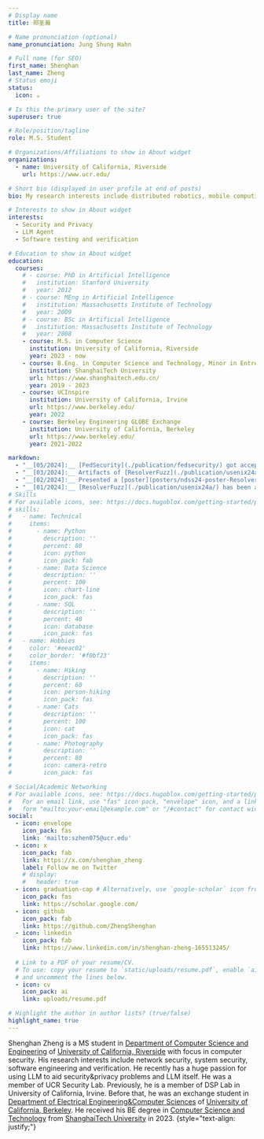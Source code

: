 ```yaml
---
# Display name
title: 郑圣瀚

# Name pronunciation (optional)
name_pronunciation: Jung Shung Hahn

# Full name (for SEO)
first_name: Shenghan 
last_name: Zheng
# Status emoji
status:
  icon: ☕️

# Is this the primary user of the site?
superuser: true

# Role/position/tagline
role: M.S. Student

# Organizations/Affiliations to show in About widget
organizations:
  - name: University of California, Riverside
    url: https://www.ucr.edu/

# Short bio (displayed in user profile at end of posts)
bio: My research interests include distributed robotics, mobile computing and programmable matter.

# Interests to show in About widget
interests:
  - Security and Privacy
  - LLM Agent
  - Software testing and verification

# Education to show in About widget
education:
  courses:
    # - course: PhD in Artificial Intelligence
    #   institution: Stanford University
    #   year: 2012
    # - course: MEng in Artificial Intelligence
    #   institution: Massachusetts Institute of Technology
    #   year: 2009
    # - course: BSc in Artificial Intelligence
    #   institution: Massachusetts Institute of Technology
    #   year: 2008
    - course: M.S. in Computer Science
      institution: University of California, Riverside
      year: 2023 - now
    - course: B.Eng. in Computer Science and Technology, Minor in Entrepreneurship and Management
      institution: ShanghaiTech University
      url: https://www.shanghaitech.edu.cn/
      year: 2019 - 2023
    - course: UCInspire
      institution: University of California, Irvine
      url: https://www.berkeley.edu/
      year: 2022
    - course: Berkeley Engineering GLOBE Exchange
      institution: University of California, Berkeley
      url: https://www.berkeley.edu/
      year: 2021-2022

markdown:
  - "__[05/2024]:__ [FedSecurity](./publication/fedsecurity/) got accepted by [KDD'24](https://kdd2024.kdd.org/applied-data-science-ads-track-call-for-papers/). Big congrats, Shanshan!"
  - "__[03/2024]:__ Artifacts of [ResolverFuzz](./publication/usenix24a/) has been released on [GitHub](https://github.com/ResolverFuzz/ResolverFuzz)."
  - "__[02/2024]:__ Presented a [poster](posters/ndss24-poster-ResolverFuzz.pdf) of [ResolverFuzz](./publication/usenix24a/) in [NDSS 2024](https://www.ndss-symposium.org/ndss2024/). Qifan has also presented [SLMIA-SR](https://www.ndss-symposium.org/ndss-paper/slmia-sr-speaker-level-membership-inference-attacks-against-speaker-recognition-systems/) on behalf of [Guangke Chen](https://guangkechen.site/) from [ShanghaiTech](https://www.shanghaitech.edu.cn/)."
  - "__[01/2024]:__ [ResolverFuzz](./publication/usenix24a/) has been accepted by [OARC 42](https://indico.dns-oarc.net/event/48/contributions/1037/). See you in Charlotte, NC on Feb 8-9! Slides are available [here](https://indico.dns-oarc.net/event/48/contributions/1037/attachments/1000/1913/ResolverFuzz-OARC42-zhang.pdf). Video recording is available on [YouTube](https://youtu.be/YdW1aMtCbbE?si=Pu9Y5f56Gz8TId_i) and [Bilibili](https://www.bilibili.com/video/BV16v421y7XS)." 
# Skills
# For available icons, see: https://docs.hugoblox.com/getting-started/page-builder/#icons
# skills:
#   - name: Technical
#     items:
#       - name: Python
#         description: ''
#         percent: 80
#         icon: python
#         icon_pack: fab
#       - name: Data Science
#         description: ''
#         percent: 100
#         icon: chart-line
#         icon_pack: fas
#       - name: SQL
#         description: ''
#         percent: 40
#         icon: database
#         icon_pack: fas
#   - name: Hobbies
#     color: '#eeac02'
#     color_border: '#f0bf23'
#     items:
#       - name: Hiking
#         description: ''
#         percent: 60
#         icon: person-hiking
#         icon_pack: fas
#       - name: Cats
#         description: ''
#         percent: 100
#         icon: cat
#         icon_pack: fas
#       - name: Photography
#         description: ''
#         percent: 80
#         icon: camera-retro
#         icon_pack: fas

# Social/Academic Networking
# For available icons, see: https://docs.hugoblox.com/getting-started/page-builder/#icons
#   For an email link, use "fas" icon pack, "envelope" icon, and a link in the
#   form "mailto:your-email@example.com" or "/#contact" for contact widget.
social:
  - icon: envelope
    icon_pack: fas
    link: 'mailto:szhen075@ucr.edu'
  - icon: x
    icon_pack: fab
    link: https://x.com/shenghan_zheng
    label: Follow me on Twitter
    # display:
    #   header: true
  - icon: graduation-cap # Alternatively, use `google-scholar` icon from `ai` icon pack
    icon_pack: fas
    link: https://scholar.google.com/
  - icon: github
    icon_pack: fab
    link: https://github.com/ZhengShenghan
  - icon: linkedin
    icon_pack: fab
    link: https://www.linkedin.com/in/shenghan-zheng-165513245/
  
  # Link to a PDF of your resume/CV.
  # To use: copy your resume to `static/uploads/resume.pdf`, enable `ai` icons in `params.yaml`,
  # and uncomment the lines below.
  - icon: cv
    icon_pack: ai
    link: uploads/resume.pdf

# Highlight the author in author lists? (true/false)
highlight_name: true
---
```


Shenghan Zheng is a MS student in [Department of Computer Science and Engineering](https://www1.cs.ucr.edu/) of [University of California, Riverside](https://www.ucr.edu/) with
focus in computer security. His research interests include network security, system security, software engineering and verification. He recently has a
huge passion for using LLM to aid security&privacy problems and LLM itself. He was a member of UCR Security Lab. Previously, he is a member of DSP Lab in University of California, Irvine.
Before that, he was an exchange student in [Department of Electrical Engineering&Computer Sciences](https://eecs.berkeley.edu/) of [University of California, Berkeley](https://www.berkeley.edu/).
He received his BE degree in [Computer Science and Technology](https://sist.shanghaitech.edu.cn/) from [ShanghaiTech University](https://www.shanghaitech.edu.cn/) in 2023.
{style="text-align: justify;"}

